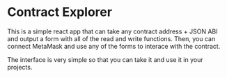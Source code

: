 # Contract Explorer

This is a simple react app that can take any contract address + JSON ABI and output a form with all of the read and write functions. Then, you can connect MetaMask and use any of the forms to interace with the contract. 

The interface is very simple so that you can take it and use it in your projects. 